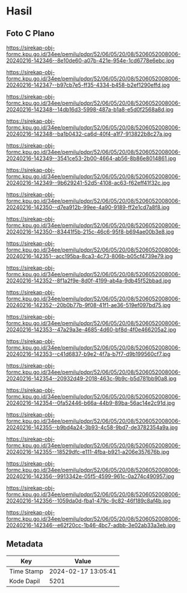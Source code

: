 # Hasil

## Foto C Plano

https://sirekap-obj-formc.kpu.go.id/34ee/pemilu/pdpr/52/06/05/20/08/5206052008006-20240216-142346--8e10de60-a07b-421e-954e-1cd6778e6ebc.jpg

https://sirekap-obj-formc.kpu.go.id/34ee/pemilu/pdpr/52/06/05/20/08/5206052008006-20240216-142347--b97cb7e5-ff35-4334-b458-b2ef1290effd.jpg

https://sirekap-obj-formc.kpu.go.id/34ee/pemilu/pdpr/52/06/05/20/08/5206052008006-20240216-142348--14db16d3-5998-487a-b1a8-e5d0f2568a8d.jpg

https://sirekap-obj-formc.kpu.go.id/34ee/pemilu/pdpr/52/06/05/20/08/5206052008006-20240216-142348--ba1b0432-ca6d-40f4-a1f7-913822b8c27a.jpg

https://sirekap-obj-formc.kpu.go.id/34ee/pemilu/pdpr/52/06/05/20/08/5206052008006-20240216-142349--3541ce53-2b00-4664-ab56-8b86e8014861.jpg

https://sirekap-obj-formc.kpu.go.id/34ee/pemilu/pdpr/52/06/05/20/08/5206052008006-20240216-142349--9b629241-52d5-4108-ac63-f62eff41f32c.jpg

https://sirekap-obj-formc.kpu.go.id/34ee/pemilu/pdpr/52/06/05/20/08/5206052008006-20240216-142350--d7ea912b-99ee-4a90-9189-ff2e1cd7a8f8.jpg

https://sirekap-obj-formc.kpu.go.id/34ee/pemilu/pdpr/52/06/05/20/08/5206052008006-20240216-142350--83441f5b-215c-46c6-95f8-b694ae00b3e8.jpg

https://sirekap-obj-formc.kpu.go.id/34ee/pemilu/pdpr/52/06/05/20/08/5206052008006-20240216-142351--acc195ba-8ca3-4c73-806b-b05cf4739e79.jpg

https://sirekap-obj-formc.kpu.go.id/34ee/pemilu/pdpr/52/06/05/20/08/5206052008006-20240216-142352--8f1a2f9e-8d0f-4199-ab4a-9db45f52bbad.jpg

https://sirekap-obj-formc.kpu.go.id/34ee/pemilu/pdpr/52/06/05/20/08/5206052008006-20240216-142352--20b0b77b-9f08-41f1-ae36-519ef097bd75.jpg

https://sirekap-obj-formc.kpu.go.id/34ee/pemilu/pdpr/52/06/05/20/08/5206052008006-20240216-142353--47a29a3e-4685-4d60-bf8d-4f0e466205a2.jpg

https://sirekap-obj-formc.kpu.go.id/34ee/pemilu/pdpr/52/06/05/20/08/5206052008006-20240216-142353--c41d6837-b9e2-4f7a-b7f7-d9b199560cf7.jpg

https://sirekap-obj-formc.kpu.go.id/34ee/pemilu/pdpr/52/06/05/20/08/5206052008006-20240216-142354--20932d49-2018-463c-9b9c-b5d781bb90a8.jpg

https://sirekap-obj-formc.kpu.go.id/34ee/pemilu/pdpr/52/06/05/20/08/5206052008006-20240216-142354--0fa52446-b66a-44b9-89ba-56ac14e2c91d.jpg

https://sirekap-obj-formc.kpu.go.id/34ee/pemilu/pdpr/52/06/05/20/08/5206052008006-20240216-142355--b9bd4a24-3b93-4c58-9bd7-de3782354a9a.jpg

https://sirekap-obj-formc.kpu.go.id/34ee/pemilu/pdpr/52/06/05/20/08/5206052008006-20240216-142355--18529dfc-e111-4fba-b921-a206e357676b.jpg

https://sirekap-obj-formc.kpu.go.id/34ee/pemilu/pdpr/52/06/05/20/08/5206052008006-20240216-142356--9913342e-05f5-4599-961c-0a274c490957.jpg

https://sirekap-obj-formc.kpu.go.id/34ee/pemilu/pdpr/52/06/05/20/08/5206052008006-20240216-142356--1059da0d-fba1-479c-9c82-46f189c8af4b.jpg

https://sirekap-obj-formc.kpu.go.id/34ee/pemilu/pdpr/52/06/05/20/08/5206052008006-20240216-142346--e62f20cc-1b46-4bc7-adbb-3e02ab33a3eb.jpg


## Metadata

| Key        | Value               |
| ---------- | ------------------- |
| Time Stamp | 2024-02-17 13:05:41 |
| Kode Dapil | 5201                |



